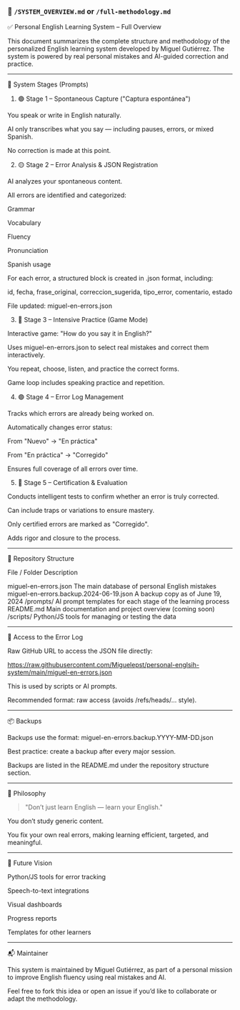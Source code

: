 ### 📁 `/SYSTEM_OVERVIEW.md` or `/full-methodology.md` 

✅ Personal English Learning System – Full Overview

This document summarizes the complete structure and methodology of the personalized English learning system developed by Miguel Gutiérrez. The system is powered by real personal mistakes and AI-guided correction and practice.


---

🔢 System Stages (Prompts)

1. 🟢 Stage 1 – Spontaneous Capture ("Captura espontánea")

You speak or write in English naturally.

AI only transcribes what you say — including pauses, errors, or mixed Spanish.

No correction is made at this point.


2. 🟡 Stage 2 – Error Analysis & JSON Registration

AI analyzes your spontaneous content.

All errors are identified and categorized:

Grammar

Vocabulary

Fluency

Pronunciation

Spanish usage


For each error, a structured block is created in .json format, including:

id, fecha, frase_original, correccion_sugerida, tipo_error, comentario, estado


File updated: miguel-en-errors.json


3. 🔵 Stage 3 – Intensive Practice (Game Mode)

Interactive game: "How do you say it in English?"

Uses miguel-en-errors.json to select real mistakes and correct them interactively.

You repeat, choose, listen, and practice the correct forms.

Game loop includes speaking practice and repetition.


4. 🟣 Stage 4 – Error Log Management

Tracks which errors are already being worked on.

Automatically changes error status:

From "Nuevo" → "En práctica"

From "En práctica" → "Corregido"


Ensures full coverage of all errors over time.


5. 🔴 Stage 5 – Certification & Evaluation

Conducts intelligent tests to confirm whether an error is truly corrected.

Can include traps or variations to ensure mastery.

Only certified errors are marked as "Corregido".

Adds rigor and closure to the process.



---

📁 Repository Structure

File / Folder	Description

miguel-en-errors.json	The main database of personal English mistakes
miguel-en-errors.backup.2024-06-19.json	A backup copy as of June 19, 2024
/prompts/	AI prompt templates for each stage of the learning process
README.md	Main documentation and project overview
(coming soon) /scripts/	Python/JS tools for managing or testing the data



---

🔗 Access to the Error Log

Raw GitHub URL to access the JSON file directly:

https://raw.githubusercontent.com/Miguelepst/personal-englsih-system/main/miguel-en-errors.json

This is used by scripts or AI prompts.

Recommended format: raw access (avoids /refs/heads/... style).



---

📦 Backups

Backups use the format: miguel-en-errors.backup.YYYY-MM-DD.json

Best practice: create a backup after every major session.

Backups are listed in the README.md under the repository structure section.



---

🧠 Philosophy

> "Don’t just learn English — learn your English."



You don’t study generic content.

You fix your own real errors, making learning efficient, targeted, and meaningful.



---

🚀 Future Vision

Python/JS tools for error tracking

Speech-to-text integrations

Visual dashboards

Progress reports

Templates for other learners



---

📬 Maintainer

This system is maintained by Miguel Gutiérrez, as part of a personal mission to improve English fluency using real mistakes and AI.

Feel free to fork this idea or open an issue if you’d like to collaborate or adapt the methodology.

